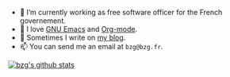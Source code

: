 - 🧢 I’m currently working as free software officer for the French governement.
- 🌱 I love [GNU Emacs](https://www.gnu.org/software/emacs/) and [Org-mode](https://orgmode.org).
- 🤔 Sometimes I write on [my blog](https://bzg.fr).
- 📫 You can send me an email at `bzg@bzg.fr`.

[![bzg's github stats](https://github-readme-stats.vercel.app/api?username=bzg)](https://github.com/bzg/github-readme-stats)
